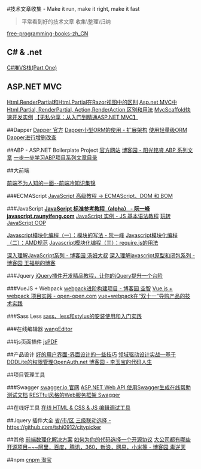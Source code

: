 #技术文章收集 - Make it run, make it right, make it fast
> 平常看到好的技术文章 收集\整理\归纳

[free-programming-books-zh_CN](https://github.com/justjavac/free-programming-books-zh_CN)

## C# & .net
[C#堆VS栈(Part One)](http://www.cnblogs.com/cuiyansong/p/4413514.html)

## ASP.NET MVC
[Html.RenderPartial和Html.Partial在Razor视图中的区别](http://www.cnblogs.com/beiguren/archive/2012/03/20/2407946.html)
[Asp.net MVC中Html.Partial, RenderPartial, Action,RenderAction 区别和用法](http://www.cnblogs.com/gesenkof99/archive/2013/06/03/3115052.html)
[MvcScaffold快速开发实例](http://www.cnblogs.com/n-pei/archive/2011/04/17/2019046.html)
[【无私分享：从入门到精通ASP.NET MVC】](http://www.cnblogs.com/yuangang/p/5524255.html)


##Dapper
[Dapper 官方](https://github.com/StackExchange/dapper-dot-net)
[Dapper小型ORM的使用 - 扩展架构](http://www.cnblogs.com/qtqq/p/4280245.html)
[使用轻量级ORM Dapper进行增删改查](http://www.cnblogs.com/huangkaiyan10/p/4640548.html)


##ABP - ASP.NET Boilerplate Project 
[官方网站](http://www.aspnetboilerplate.com)
[博客园 - 阳光铭睿 ABP 系列文章](http://www.cnblogs.com/mienreal/p/4528470.html)
[一步一步学习ABP项目系列文章目录](http://www.cnblogs.com/yinrq/p/5520470.html)

##大前端

[前端不为人知的一面--前端冷知识集锦](http://www.cnblogs.com/Wayou/p/things_you_dont_know_about_frontend.html)

###ECMAScript
[JavaScript 高级教程 -> ECMAScript、DOM 和 BOM](http://www.w3school.com.cn/js/pro_js_implement.asp)

###JavaScript
**[JavaScript 标准参考教程（alpha） - 阮一峰 javascript.raunyifeng.com](http://javascript.ruanyifeng.com/)**
[JavaScript 实例 - JS 基本语法教程](http://www.w3school.com.cn/example/jseg_examples.asp)
[玩转JavaScript OOP](http://www.cnblogs.com/keepfool/p/5562613.html)


[Javascript模块化编程（一）：模块的写法  - 阮一峰](http://www.ruanyifeng.com/blog/2012/10/javascript_module.html)
[Javascript模块化编程（二）：AMD规范](http://www.ruanyifeng.com/blog/2012/10/asynchronous_module_definition.html)
[Javascript模块化编程（三）：require.js的用法](http://www.ruanyifeng.com/blog/2012/11/require_js.html)


[深入理解JavaScript系列 - 博客园 汤姆大叔](http://www.cnblogs.com/TomXu/archive/2011/12/15/2288411.html)
[深入理解javascript原型和闭包系列 - 博客园 王福朋的博客](http://www.cnblogs.com/wangfupeng1988/p/4001284.html)

###Jquery
[jQuery插件开发精品教程，让你的jQuery提升一个台阶](http://www.cnblogs.com/Wayou/p/jquery_plugin_tutorial.html)


###VueJS + Webpack
[webpack进阶构建项目 - 博客园 空智](http://www.cnblogs.com/tugenhua0707/p/5576262.html)
[Vue.js + webpack 项目实践 - open-open.com](http://www.open-open.com/lib/view/open1435200052247.html)
[vue+webpack在“双十一”导购产品的技术实践](http://www.open-open.com/lib/view/open1448519187360.html)

###Sass Less 
[sass、less和stylus的安装使用和入门实践](http://caibaojian.com/sass-less-stylus.html)


###在线编辑器
[wangEditor](http://wangeditor.github.io/)


###js页面插件
[jsPDF](http://www.jq22.com/demo/jsPDF-master/)

##产品设计
[好的用户界面-界面设计的一些技巧](http://www.cnblogs.com/Wayou/p/goodui.html)
[领域驱动设计实战—基于DDDLite的权限管理OpenAuth.net 博客园 - 李玉宝的代码人生](http://www.cnblogs.com/yubaolee/p/OpenAuth.html)


##项目管理工具

###Swagger
[swagger.io 官网](http://swagger.io/)
[ASP.NET Web API 使用Swagger生成在线帮助测试文档](http://www.cnblogs.com/yxlblogs/p/4075932.html)
[RESTful风格的Web服务框架 Swagger](http://www.oschina.net/p/swagger)


##在线好工具
[在线  HTML & CSS & JS 编辑调试工具](http://jsbin.com/)


##Jquery 插件大全
[省/市/区 三级联动选择 - https://github.com/tshi0912/citypicker ](https://github.com/tshi0912/citypicker)


##其他
[前端数理化解决方案](http://gongshi.baidu.com/)
[如何为你的代码选择一个开源协议](http://www.cnblogs.com/Wayou/p/how_to_choose_a_license.html)
[大公司都有哪些开源项目~~~阿里，百度，腾讯，360，新浪，网易，小米等  - 博客园  毒逆天](http://www.cnblogs.com/dunitian/p/5581520.html)



##npm
[cnpm 淘宝](https://npm.taobao.org/)